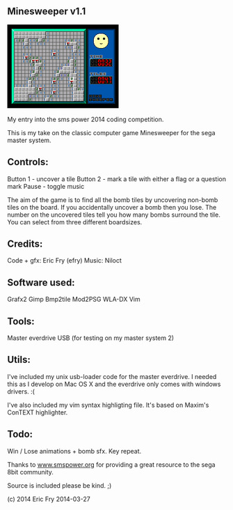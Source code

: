 
Minesweeper v1.1
----------------

![Minesweeper SMS](images/Minesweeper-SMS.png)

My entry into the sms power 2014 coding competition.

This is my take on the classic computer game Minesweeper for the sega master
system.


Controls:
---------

Button 1 - uncover a tile
Button 2 - mark a tile with either a flag or a question mark
Pause    - toggle music

The aim of the game is to find all the bomb tiles by uncovering non-bomb
tiles on the board. If you accidentally uncover a bomb then you lose.
The number on the uncovered tiles tell you how many bombs surround the
tile.
You can select from three different boardsizes.


Credits:
--------

Code + gfx: Eric Fry (efry)
Music:      Niloct

Software used:
--------------
Grafx2
Gimp
Bmp2tile
Mod2PSG
WLA-DX
Vim

Tools:
------
Master everdrive USB (for testing on my master system 2)

Utils:
------

I've included my unix usb-loader code for the master everdrive. I needed this
as I develop on Mac OS X and the everdrive only comes with windows drivers. :(

I've also included my vim syntax highligting file. It's based on Maxim's 
ConTEXT highlighter.

Todo:
-----

Win / Lose animations + bomb sfx.
Key repeat.



Thanks to www.smspower.org for providing a great resource to the sega 8bit
community. 

Source is included please be kind. ;)

(c) 2014 Eric Fry 2014-03-27
